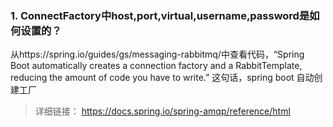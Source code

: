 ### 1. ConnectFactory中host,port,virtual,username,password是如何设置的？
从https://spring.io/guides/gs/messaging-rabbitmq/中查看代码，“Spring Boot automatically creates a connection factory and a RabbitTemplate, reducing the amount of code you have to write.”
这句话，spring boot 自动创建工厂






> 详细链接： https://docs.spring.io/spring-amqp/reference/html
